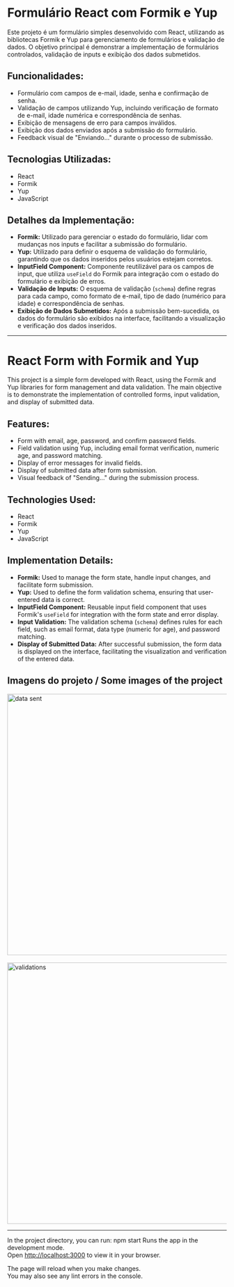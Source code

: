 # Formulário React com Formik e Yup

Este projeto é um formulário simples desenvolvido com React, utilizando as bibliotecas Formik e Yup para gerenciamento de formulários e validação de dados. O objetivo principal é demonstrar a implementação de formulários controlados, validação de inputs e exibição dos dados submetidos.

## Funcionalidades:

* Formulário com campos de e-mail, idade, senha e confirmação de senha.
* Validação de campos utilizando Yup, incluindo verificação de formato de e-mail, idade numérica e correspondência de senhas.
* Exibição de mensagens de erro para campos inválidos.
* Exibição dos dados enviados após a submissão do formulário.
* Feedback visual de "Enviando..." durante o processo de submissão.


## Tecnologias Utilizadas:

* React
* Formik
* Yup
* JavaScript


## Detalhes da Implementação:

* **Formik:** Utilizado para gerenciar o estado do formulário, lidar com mudanças nos inputs e facilitar a submissão do formulário.
* **Yup:** Utilizado para definir o esquema de validação do formulário, garantindo que os dados inseridos pelos usuários estejam corretos.
* **InputField Component:** Componente reutilizável para os campos de input, que utiliza `useField` do Formik para integração com o estado do formulário e exibição de erros.
* **Validação de Inputs:** O esquema de validação (`schema`) define regras para cada campo, como formato de e-mail, tipo de dado (numérico para idade) e correspondência de senhas.
* **Exibição de Dados Submetidos:** Após a submissão bem-sucedida, os dados do formulário são exibidos na interface, facilitando a visualização e verificação dos dados inseridos.


---

# React Form with Formik and Yup

This project is a simple form developed with React, using the Formik and Yup libraries for form management and data validation. The main objective is to demonstrate the implementation of controlled forms, input validation, and display of submitted data.


## Features:

* Form with email, age, password, and confirm password fields.
* Field validation using Yup, including email format verification, numeric age, and password matching.
* Display of error messages for invalid fields.
* Display of submitted data after form submission.
* Visual feedback of "Sending..." during the submission process.


## Technologies Used:

* React
* Formik
* Yup
* JavaScript


## Implementation Details:

* **Formik:** Used to manage the form state, handle input changes, and facilitate form submission.
* **Yup:** Used to define the form validation schema, ensuring that user-entered data is correct.
* **InputField Component:** Reusable input field component that uses Formik's `useField` for integration with the form state and error display.
* **Input Validation:** The validation schema (`schema`) defines rules for each field, such as email format, data type (numeric for age), and password matching.
* **Display of Submitted Data:** After successful submission, the form data is displayed on the interface, facilitating the visualization and verification of the entered data.


## Imagens do projeto / Some images of the project

<div style="display: flex; justify-content: center">
  <img src="/src/images/form-dataSent.png" alt="data sent" width="600px">
</div>

<br/> 

<div style="display: flex; justify-content: center">
  <img src="/src/images/form-validation.png" alt="validations" width="600px">
</div>


-------------------------------------------------------------------------------------------------------------------------------------------------------
In the project directory, you can run: npm start
Runs the app in the development mode.\
Open [http://localhost:3000](http://localhost:3000) to view it in your browser.

The page will reload when you make changes.\
You may also see any lint errors in the console.
